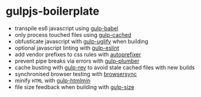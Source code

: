 # gulpjs-boilerplate
* transpile es6 javascript using [gulp-babel](https://www.npmjs.com/package/gulp-babel)
* only process touched files using [gulp-cached](https://github.com/contra/gulp-cached)
* obfusticate javascript with [gulp-uglify](https://www.npmjs.com/package/gulp-uglify) when building
* optional javascript linting with [gulp-eslint](https://github.com/adametry/gulp-eslint)
* add vendor prefixes to css rules with [autoprefixer](https://github.com/postcss/autoprefixer)
* prevent pipe breaks via errors with [gulp-plumber](https://www.npmjs.com/package/gulp-plumber)
* cache busting with [gulp-rev](https://github.com/sindresorhus/gulp-rev) to avoid stale cached files with new builds
* synchronised browser testing with [browsersync](https://www.browsersync.io/)
* minify `HTML` with [gulp-htmlmin](https://github.com/jonschlinkert/gulp-htmlmin)
* file size feedback when building with [gulp-size](https://github.com/sindresorhus/gulp-size)
